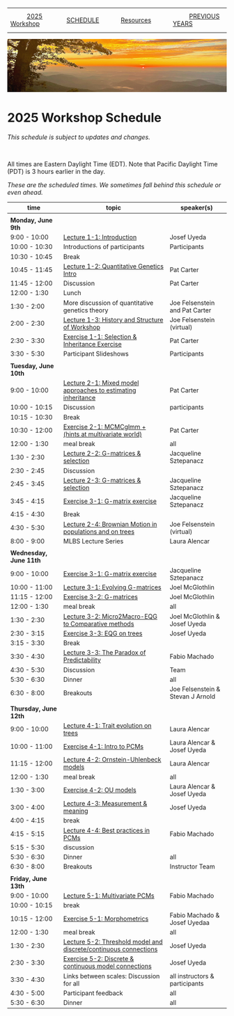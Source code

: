 |        |        |        |    |
|--------|---------------------------------------------|--------------------|------------------------------------------|
| &nbsp;&nbsp;&nbsp;&nbsp;&nbsp;&nbsp;&nbsp;&nbsp;&nbsp; [2025 Workshop](/index.html) &nbsp;&nbsp;&nbsp;&nbsp;&nbsp;&nbsp;&nbsp;&nbsp;&nbsp; | &nbsp;&nbsp;&nbsp;&nbsp;&nbsp;&nbsp;&nbsp;&nbsp;&nbsp;&nbsp;&nbsp;&nbsp; [SCHEDULE](/2025/schedule.html) &nbsp;&nbsp;&nbsp;&nbsp;&nbsp;&nbsp;&nbsp;&nbsp;&nbsp; | &nbsp;&nbsp;&nbsp;&nbsp;&nbsp;&nbsp;&nbsp;&nbsp;&nbsp;&nbsp;&nbsp;&nbsp; [Resources](/2025/resources.html) &nbsp;&nbsp;&nbsp;&nbsp;&nbsp;&nbsp;&nbsp;&nbsp;&nbsp; | &nbsp;&nbsp;&nbsp;&nbsp;&nbsp;&nbsp;&nbsp;&nbsp;&nbsp; [PREVIOUS YEARS](/2025/previous.html) &nbsp;&nbsp;&nbsp;&nbsp;&nbsp;&nbsp; |


<div align="left">
<img src="/media/SWVirginiaMtns.jpg" alt="[Southwest Virginia mountains]">
</div>

# 2025 Workshop Schedule #

_This schedule is subject to updates and changes._

&nbsp;


All times are Eastern Daylight Time (EDT).  Note that Pacific Daylight Time (PDT) is 3 hours earlier in the day.

<em>These are the scheduled times.  We sometimes fall behind this schedule or even ahead.</em>

| time | topic  |  speaker(s) |
|---------|-------------|------------------|
| | | |
| **Monday, June 9th**  |   |    |   
| 9:00 - 10:00 | [Lecture 1-1: Introduction](/2025/lecture1-1/lecture1-1.html) | Josef Uyeda |
| 10:00 - 10:30 | Introductions of participants | Participants |
| 10:30 - 10:45 | Break |  | 
| 10:45 - 11:45 | [Lecture 1-2: Quantitative Genetics Intro](/2025/lecture1-2/lecture1-2.html) | Pat Carter |
| 11:45 - 12:00 | Discussion | Pat Carter |
| 12:00 - 1:30 | Lunch | |
| 1:30 - 2:00 | More discussion of quantitative genetics theory | Joe Felsenstein and Pat Carter |
| 2:00 - 2:30 | [Lecture 1-3: History and Structure of Workshop](/2025/lecture1-3/lecture1-3.html) | Joe Felsenstein (virtual) |
| 2:30 - 3:30 | [Exercise 1-1: Selection & Inheritance Exercise](/2025/exercise1-1/exercise1-1.html)| Pat Carter |
| 3:30 - 5:30 | Participant Slideshows | Participants |
|  |  |  |
| **Tuesday, June 10th** | | |
| 9:00 - 10:00 | [Lecture 2-1:  Mixed model approaches to estimating inheritance](/2025/lecture2-1/lecture2-1.html) | Pat Carter | 
| 10:00 - 10:15 | Discussion | participants |
| 10:15 - 10:30 | Break | |
| 10:30 - 12:00 | [Exercise 2-1: MCMCglmm + (hints at multivariate world)](/2025/exercise2-1/exercise2-1.html) | Pat Carter |
| 12:00 - 1:30 | meal break | all |
| 1:30 - 2:30 | [Lecture 2-2: G-matrices & selection](/2025/lecture2-2/lecture2-2.html) | Jacqueline Sztepanacz | 
| 2:30 - 2:45 | Discussion | | 
| 2:45 - 3:45 | [Lecture 2-3:  G-matrices & selection](/2025/lecture2-3/lecture2-3.html) | Jacqueline Sztepanacz  |
| 3:45 - 4:15 | [Exercise 3-1: G-matrix exercise](/2025/exercise2-2/exercise2-2.html) | Jacqueline Sztepanacz |
| 4:15 - 4:30 | Break | |
| 4:30 - 5:30 | [Lecture 2-4: Brownian Motion in populations and on trees](/2025/lecture2-4/lecture2-4.html) | Joe Felsenstein (virtual) | 
| 8:00 - 9:00 | MLBS Lecture Series | Laura Alencar | 
| | | |
| **Wednesday, June 11th** | | |
| 9:00 - 10:00 | [Exercise 3-1: G-matrix exercise](/2025/exercise3-1.html) | Jacqueline Sztepanacz |
| 10:00 - 11:00 | [Lecture 3-1: Evolving G-matrices](/2025/lecture3-1.html) | Joel McGlothlin | 
| 11:15 - 12:00 | [Exercise 3-2: G-matrices](/2025/exercise3-2.html) | Joel McGlothlin |
| 12:00 - 1:30 | meal break | all |
| 1:30 - 2:30 | [Lecture 3-2: Micro2Macro-EQG to Comparative methods](/2025/lecture3-2.html) | Joel McGlothlin & Josef Uyeda | 
| 2:30 - 3:15 | [Exercise 3-3: EQG on trees](/2025/exercise3-3.html) | Josef Uyeda |
| 3:15 - 3:30 | Break | | 
| 3:30 - 4:30 | [Lecture 3-3: The Paradox of Predictability](/2025/lecture3-3.html) | Fabio Machado |
| 4:30 - 5:30 | Discussion | Team |
| 5:30 - 6:30 | Dinner | all |
| 6:30 - 8:00 | Breakouts | Joe Felsenstein & Stevan J Arnold | 
| | | |
| **Thursday, June 12th** | | |
| 9:00 - 10:00 | [Lecture 4-1: Trait evolution on trees](/2025/lecture4-1.html) | Laura Alencar |
| 10:00 - 11:00 |[Exercise 4-1: Intro to PCMs](/2025/exercise4-1.html)| Laura Alencar & Josef Uyeda |
| 11:15 - 12:00 | [Lecture 4-2: Ornstein-Uhlenbeck models](/2025/lecture4-2.html) | Laura Alencar |
| 12:00 - 1:30 | meal break | all |
| 1:30 - 3:00 | [Exercise 4-2: OU models](/2025/exercise4-2.html) | Laura Alencar & Josef Uyeda | 
| 3:00 - 4:00 | [Lecture 4-3: Measurement & meaning](/2025/lecture4-3.html) | Josef Uyeda |
| 4:00 - 4:15 | break | |
| 4:15 - 5:15 | [Lecture 4-4: Best practices in PCMs](/2025/lecture4-4.html) | Fabio Machado |
| 5:15 - 5:30 | discussion | |
| 5:30 - 6:30 | Dinner | all |
| 6:30 - 8:00 | Breakouts | Instructor Team | 
| | | |
| **Friday, June 13th** | | |
| 9:00 - 10:00 | [Lecture 5-1: Multivariate PCMs](/2025/lecture5-1.html) | Fabio Machado |
| 10:00 - 10:15 | break | | 
| 10:15 - 12:00 | [Exercise 5-1: Morphometrics](/2025/exercise5-1.html) | Fabio Machado & Josef Uyedaa|
| 12:00 - 1:30 | meal break | all |
| 1:30 - 2:30 | [Lecture 5-2: Threshold model and discrete/continuous connections](/2025/lecture5-2.html) | Josef Uyeda
| 2:30 - 3:30 | [Exercise 5-2: Discrete & continuous model connections](/2025/exercise5-2.html) | Josef Uyeda |
| 3:30 - 4:30 | Links between scales: Discussion for all | all instructors & participants |
| 4:30 - 5:00 | Participant feedback | all |
| 5:30 - 6:30 | Dinner | all |

